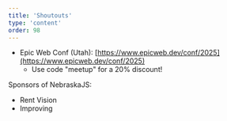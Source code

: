 ```yaml
---
title: 'Shoutouts'
type: 'content'
order: 98
---
```


- Epic Web Conf (Utah): [https://www.epicweb.dev/conf/2025](https://www.epicweb.dev/conf/2025)
  - Use code "meetup" for a 20% discount!

Sponsors of NebraskaJS:

- Rent Vision
- Improving
